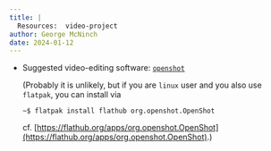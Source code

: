```yaml
---
title: |
  Resources:  video-project
author: George McNinch
date: 2024-01-12
---
```


- Suggested video-editing software: [`openshot`](https://www.openshot.org/)

  (Probably it is unlikely, but if you are `linux` user and you also
  use `flatpak`, you can install via
  
  ```
  ~$ flatpak install flathub org.openshot.OpenShot
  ```
  
  cf. [https://flathub.org/apps/org.openshot.OpenShot](https://flathub.org/apps/org.openshot.OpenShot).)
